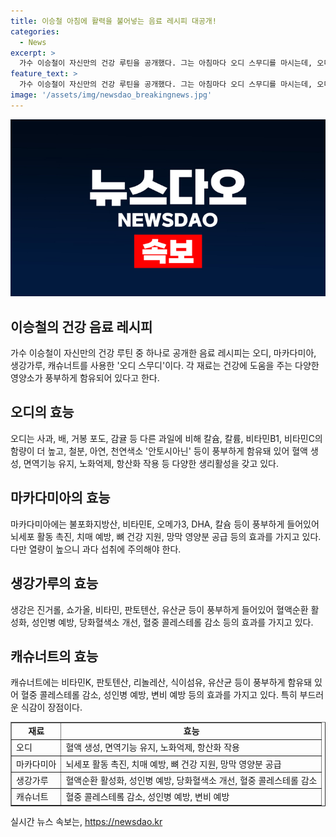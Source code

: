 ```yaml
---
title: 이승철 아침에 활력을 불어넣는 음료 레시피 대공개!
categories:
  - News
excerpt: >
  가수 이승철이 자신만의 건강 루틴을 공개했다. 그는 아침마다 오디 스무디를 마시는데, 오디에는 칼슘, 칼륨, 비타민 등이 풍부해 철분과 아연도 함유돼있어 혈액 생성과 면역기능 유지에 도움이 된다. 또한, 마카다미아에는 뇌 활동을 촉진시키는 영양소가 풍부하고, 생강가루는 혈액순환이 활성화되어 수족냉증을 개선하며 고혈압을 예방한다. 캐슈너트는 콜레스테롤을 낮추고 동맥경화를 예방하여 성인병을 예방하는데 도움이 된다.
feature_text: >
  가수 이승철이 자신만의 건강 루틴을 공개했다. 그는 아침마다 오디 스무디를 마시는데, 오디에는 칼슘, 칼륨, 비타민 등이 풍부해 철분과 아연도 함유돼있어 혈액 생성과 면역기능 유지에 도움이 된다. 또한, 마카다미아에는 뇌 활동을 촉진시키는 영양소가 풍부하고, 생강가루는 혈액순환이 활성화되어 수족냉증을 개선하며 고혈압을 예방한다. 캐슈너트는 콜레스테롤을 낮추고 동맥경화를 예방하여 성인병을 예방하는데 도움이 된다.
image: '/assets/img/newsdao_breakingnews.jpg'
---
```


<p><img src="/assets/img/newsdao_breakingnews.jpg" alt="cryptoinkorea 속보" /></p>

<h2 data-ke-size="size26">이승철의 건강 음료 레시피</h2>

<p data-ke-size="size16">가수 이승철이 자신만의 건강 루틴 중 하나로 공개한 음료 레시피는 오디, 마카다미아, 생강가루, 캐슈너트를 사용한 '오디 스무디'이다. 각 재료는 건강에 도움을 주는 다양한 영양소가 풍부하게 함유되어 있다고 한다.</p>

<h2 data-ke-size="size24">오디의 효능</h2>

<p data-ke-size="size16">오디는 사과, 배, 거봉 포도, 감귤 등 다른 과일에 비해 칼슘, 칼륨, 비타민B1, 비타민C의 함량이 더 높고, 철분, 아연, 천연색소 '안토시아닌' 등이 풍부하게 함유돼 있어 혈액 생성, 면역기능 유지, 노화억제, 항산화 작용 등 다양한 생리활성을 갖고 있다.</p>

<h2 data-ke-size="size24">마카다미아의 효능</h2>

<p data-ke-size="size16">마카다미아에는 불포화지방산, 비타민E, 오메가3, DHA, 칼슘 등이 풍부하게 들어있어 뇌세포 활동 촉진, 치매 예방, 뼈 건강 지원, 망막 영양분 공급 등의 효과를 가지고 있다. 다만 열량이 높으니 과다 섭취에 주의해야 한다.</p>

<h2 data-ke-size="size24">생강가루의 효능</h2>

<p data-ke-size="size16">생강은 진거롤, 쇼가올, 비타민, 판토텐산, 유산균 등이 풍부하게 들어있어 혈액순환 활성화, 성인병 예방, 당화혈색소 개선, 혈중 콜레스테롤 감소 등의 효과를 가지고 있다.</p>

<h2 data-ke-size="size24">캐슈너트의 효능</h2>

<p data-ke-size="size16">캐슈너트에는 비타민K, 판토텐산, 리놀레산, 식이섬유, 유산균 등이 풍부하게 함유돼 있어 혈중 콜레스테롤 감소, 성인병 예방, 변비 예방 등의 효과를 가지고 있다. 특히 부드러운 식감이 장점이다.</p>

<table style="width: 100%;" border="1">
<tbody>
<tr>
<td style="text-align: center; height: 17px;"><b>재료</b></td>
<td style="text-align: center; height: 17px;"><b>효능</b></td>
</tr>
<tr>
<td style="text-align: left; height: 17px;">오디</td>
<td style="text-align: left; height: 17px;">혈액 생성, 면역기능 유지, 노화억제, 항산화 작용</td>
</tr>
<tr>
<td style="text-align: left; height: 17px;">마카다미아</td>
<td style="text-align: left; height: 17px;">뇌세포 활동 촉진, 치매 예방, 뼈 건강 지원, 망막 영양분 공급</td>
</tr>
<tr>
<td style="text-align: left; height: 17px;">생강가루</td>
<td style="text-align: left; height: 17px;">혈액순환 활성화, 성인병 예방, 당화혈색소 개선, 혈중 콜레스테롤 감소</td>
</tr>
<tr>
<td style="text-align: left; height: 17px;">캐슈너트</td>
<td style="text-align: left; height: 17px;">혈중 콜레스테롴 감소, 성인병 예방, 변비 예방</td>
</tr>
</tbody>
</table>
실시간 뉴스 속보는, <a href="https://newsdao.kr" rel="dofollow">https://newsdao.kr</a>


